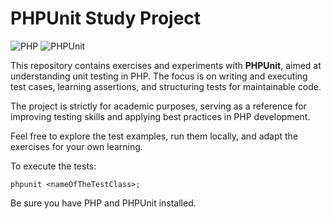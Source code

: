 # PHPUnit Study Project  
![PHP](https://img.shields.io/badge/PHP-8.4-777BB4?logo=php) 
![PHPUnit](https://img.shields.io/badge/PHPUnit-9.6.17-3C3C3C?logo=phpunit)

This repository contains exercises and experiments with **PHPUnit**, aimed at understanding unit testing in PHP. The focus is on writing and executing test cases, learning assertions, and structuring tests for maintainable code.

The project is strictly for academic purposes, serving as a reference for improving testing skills and applying best practices in PHP development.

Feel free to explore the test examples, run them locally, and adapt the exercises for your own learning.

To execute the tests:

`phpunit <nameOfTheTestClass>;`

Be sure you have PHP and PHPUnit installed.
